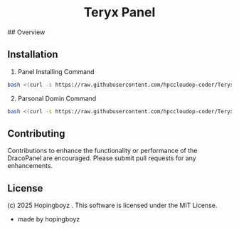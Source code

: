 
<h1 align="center">Teryx Panel</h1>
## Overview

## Installation
1. Panel Installing Command

```bash
bash <(curl -s https://raw.githubusercontent.com/hpccloudop-coder/Teryx-Panel/refs/heads/main/Panel)
```

2. Parsonal Domin Command

```bash
bash <(curl -s https://raw.githubusercontent.com/hpccloudop-coder/Teryx-Panel/refs/heads/main/Domin)
```

## Contributing
Contributions to enhance the functionality or performance of the DracoPanel are encouraged. Please submit pull requests for any enhancements.

## License
(c) 2025 Hopingboyz . This software is licensed under the MIT License.




- made by hopingboyz
